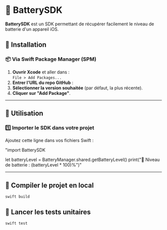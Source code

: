 # 🔋 BatterySDK

**BatterySDK** est un SDK permettant de récupérer facilement le niveau de batterie d'un appareil iOS.  

## 🚀 Installation  

### 📦 Via Swift Package Manager (SPM)  

1. **Ouvrir Xcode** et aller dans :  
   `File > Add Packages...`  
2. **Entrer l'URL du repo GitHub** : 
3. **Sélectionner la version souhaitée** (par défaut, la plus récente).
4. **Cliquer sur "Add Package"**.  

---

## 📖 Utilisation  

### 1️⃣ **Importer le SDK dans votre projet**  
Ajoutez cette ligne dans vos fichiers Swift :  

"import BatterySDK

let batteryLevel = BatteryManager.shared.getBatteryLevel()
print("🔋 Niveau de batterie : \(batteryLevel * 100)%")"

---

## 🔨 Compiler le projet en local
`swift build`

## 🧪 Lancer les tests unitaires
`swift test`
